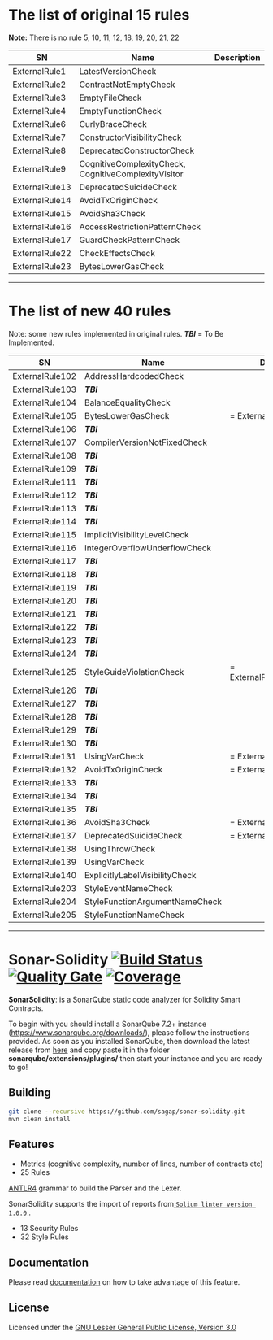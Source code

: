 # The list of original 15 rules
**Note:** There is no rule 5, 10, 11, 12, 18, 19, 20, 21, 22

| SN | Name | Description |
|-------------- |--------------|-----|
| ExternalRule1 | LatestVersionCheck ||
| ExternalRule2 | ContractNotEmptyCheck ||
| ExternalRule3 | EmptyFileCheck ||
| ExternalRule4 | EmptyFunctionCheck ||
| ExternalRule6 | CurlyBraceCheck ||
| ExternalRule7 | ConstructorVisibilityCheck ||
| ExternalRule8 | DeprecatedConstructorCheck ||
| ExternalRule9 | CognitiveComplexityCheck, CognitiveComplexityVisitor ||
| ExternalRule13 | DeprecatedSuicideCheck ||
| ExternalRule14 | AvoidTxOriginCheck ||
| ExternalRule15 | AvoidSha3Check ||
| ExternalRule16 | AccessRestrictionPatternCheck ||
| ExternalRule17 | GuardCheckPatternCheck ||
| ExternalRule22 | CheckEffectsCheck ||
| ExternalRule23 | BytesLowerGasCheck ||

---
# The list of new 40 rules

Note: some new rules implemented in original rules.
***TBI*** = To Be Implemented.

| SN | Name | Description |
|-----------------|-------------|-----|
| ExternalRule102 | AddressHardcodedCheck ||
| ExternalRule103 | ***TBI*** ||
| ExternalRule104 | BalanceEqualityCheck ||
| ExternalRule105 | BytesLowerGasCheck | = ExternalRule23|
| ExternalRule106 | ***TBI*** ||
| ExternalRule107 | CompilerVersionNotFixedCheck ||
| ExternalRule108 | ***TBI*** ||
| ExternalRule109 | ***TBI*** ||
| ExternalRule111 | ***TBI*** ||
| ExternalRule112 | ***TBI*** ||
| ExternalRule113 | ***TBI*** ||
| ExternalRule114 | ***TBI*** ||
| ExternalRule115 | ImplicitVisibilityLevelCheck ||
| ExternalRule116 | IntegerOverflowUnderflowCheck ||
| ExternalRule117 | ***TBI*** ||
| ExternalRule118 | ***TBI*** ||
| ExternalRule119 | ***TBI*** ||
| ExternalRule120 | ***TBI*** ||
| ExternalRule121 | ***TBI*** ||
| ExternalRule122 | ***TBI*** ||
| ExternalRule123 | ***TBI*** ||
| ExternalRule124 | ***TBI*** ||
| ExternalRule125 | StyleGuideViolationCheck | = ExternalRule203+204+205|
| ExternalRule126 | ***TBI*** ||
| ExternalRule127 | ***TBI*** ||
| ExternalRule128 | ***TBI*** ||
| ExternalRule129 | ***TBI*** ||
| ExternalRule130 | ***TBI*** ||
| ExternalRule131 | UsingVarCheck | = ExternalRule139|
| ExternalRule132 | AvoidTxOriginCheck | = ExternalRule14|
| ExternalRule133 | ***TBI*** ||
| ExternalRule134 | ***TBI*** ||
| ExternalRule135 | ***TBI*** ||
| ExternalRule136 | AvoidSha3Check | = ExternalRule15|
| ExternalRule137 | DeprecatedSuicideCheck | = ExternalRule13|
| ExternalRule138 | UsingThrowCheck ||
| ExternalRule139 | UsingVarCheck ||
| ExternalRule140 | ExplicitlyLabelVisibilityCheck ||
| ExternalRule203 | StyleEventNameCheck ||
| ExternalRule204 | StyleFunctionArgumentNameCheck ||
| ExternalRule205 | StyleFunctionNameCheck ||


---


# Sonar-Solidity [![Build Status](https://travis-ci.org/sagap/sonar-solidity.svg?branch=master)](https://travis-ci.org/sagap/sonar-solidity) [![Quality Gate](https://sonarcloud.io/api/project_badges/measure?project=org.sonarsource.solidity%3Asonar-solidity&metric=alert_status)](https://sonarcloud.io/dashboard?id=org.sonarsource.solidity%3Asonar-solidity) [![Coverage](https://sonarcloud.io/api/project_badges/measure?project=org.sonarsource.solidity%3Asonar-solidity&metric=coverage)](https://sonarcloud.io/component_measures?id=org.sonarsource.solidity%3Asonar-solidity&metric=coverage)

**SonarSolidity**: is a SonarQube static code analyzer for Solidity Smart Contracts.

To begin with you should install a SonarQube 7.2+ instance (https://www.sonarqube.org/downloads/), please follow the instructions provided.
As soon as you installed SonarQube, then download the latest release from [here](https://github.com/sagap/sonar-solidity/releases) and copy paste it in the folder  **sonarqube/extensions/plugins/**  then start your instance and you are ready to go!

## Building

```bash
git clone --recursive https://github.com/sagap/sonar-solidity.git
mvn clean install
```

## Features
* Metrics (cognitive complexity, number of lines, number of contracts etc)
* 25 Rules

[ANTLR4](https://github.com/solidityj/solidity-antlr4) grammar to build the Parser and the Lexer.

SonarSolidity supports the import of reports from[ ```Solium linter version 1.0.0``` ](http://solium.readthedocs.io/en/latest/).
* 13 Security Rules
* 32 Style Rules

## Documentation

Please read [documentation](https://github.com/sagap/sonar-solidity/blob/master/Sonar%20Solidity%20Docs.pdf) on how to take advantage of this feature.

## License

Licensed under the [GNU Lesser General Public License, Version 3.0](http://www.gnu.org/licenses/lgpl.txt)
